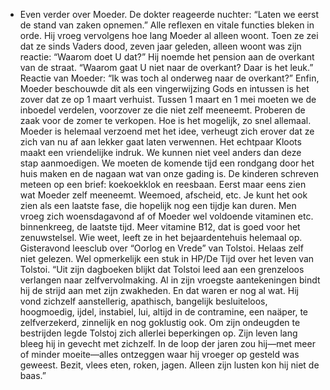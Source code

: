 - Even verder over Moeder. De dokter reageerde nuchter: “Laten we eerst de stand van zaken opnemen.” Alle reflexen en vitale functies bleken in orde. Hij vroeg vervolgens hoe lang Moeder al alleen woont. Toen ze zei dat ze sinds Vaders dood, zeven jaar geleden, alleen woont was zijn reactie: “Waarom doet U dat?” Hij noemde het pension aan de overkant van de straat. “Waarom gaat U niet naar de overkant? Daar is het leuk.” Reactie van Moeder: “Ik was toch al onderweg naar de overkant?” Enfin, Moeder beschouwde dit als een vingerwijzing Gods en intussen is het zover dat ze op 1 maart verhuist. Tussen 1 maart en 1 mei moeten we de inboedel verdelen, voorzover ze die niet zelf meeneemt. Proberen de zaak voor de zomer te verkopen. Hoe is het mogelijk, zo snel allemaal. Moeder is helemaal verzoend met het idee, verheugt zich erover dat ze zich van nu af aan lekker gaat laten verwennen. Het echtpaar Kloots maakt een vriendelijke indruk. We kunnen niet veel anders dan deze stap aanmoedigen. 
  We moeten de komende tijd een rondgang door het huis maken en de nagaan wat van onze gading is. De kinderen schreven meteen op een brief: koekoekklok en reesbaan. Eerst maar eens zien wat Moeder zelf meeneemt. Weemoed, afscheid, etc. Je kunt het ook zien als een laatste fase, die hopelijk nog een tijdje kan duren. Men vroeg zich woensdagavond af of Moeder wel voldoende vitaminen etc. binnenkreeg, de laatste tijd. Meer vitamine B12, dat is goed voor het zenuwstelsel. Wie weet, leeft ze in het bejaardentehuis helemaal op. 
  Gisteravond leesclub over “Oorlog en Vrede” van Tolstoi. Helaas zelf niet gelezen. Wel opmerkelijk een stuk in HP/De Tijd over het leven van Tolstoi. “Uit zijn dagboeken blijkt dat Tolstoi leed aan een grenzeloos verlangen naar zelfvervolmaking. Al in zijn vroegste aantekeningen bindt hij de strijd aan met zijn zwakheden. En dat waren er nog al wat. Hij vond zichzelf aanstellerig, apathisch, bangelijk besluiteloos, hoogmoedig, ijdel, instabiel, lui, altijd in de contramine, een naäper, te zelfverzekerd, zinnelijk en nog goklustig ook. Om zijn ondeugden te bestrijden legde Tolstoj zich allerlei beperkingen op. Zijn leven lang bleeg hij in gevecht met zichzelf. In de loop der jaren zou hij—met meer of minder moeite—alles ontzeggen waar hij vroeger op gesteld was geweest. Bezit, vlees eten, roken, jagen. Alleen zijn lusten kon hij niet de baas.”